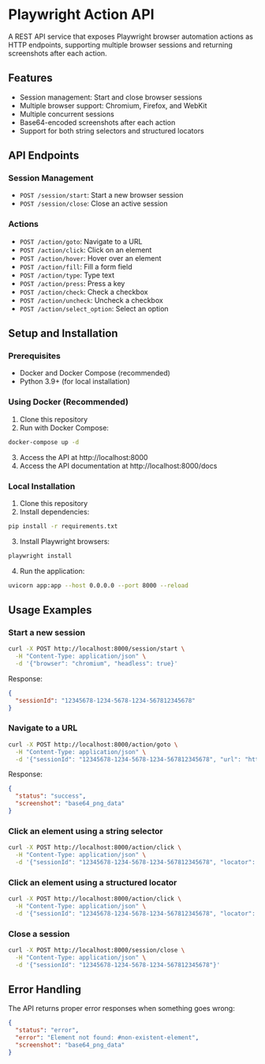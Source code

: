 # Playwright Action API

A REST API service that exposes Playwright browser automation actions as HTTP endpoints, supporting multiple browser sessions and returning screenshots after each action.

## Features

- Session management: Start and close browser sessions
- Multiple browser support: Chromium, Firefox, and WebKit
- Multiple concurrent sessions
- Base64-encoded screenshots after each action
- Support for both string selectors and structured locators

## API Endpoints

### Session Management

- `POST /session/start`: Start a new browser session
- `POST /session/close`: Close an active session

### Actions

- `POST /action/goto`: Navigate to a URL
- `POST /action/click`: Click on an element
- `POST /action/hover`: Hover over an element
- `POST /action/fill`: Fill a form field
- `POST /action/type`: Type text
- `POST /action/press`: Press a key
- `POST /action/check`: Check a checkbox
- `POST /action/uncheck`: Uncheck a checkbox
- `POST /action/select_option`: Select an option

## Setup and Installation

### Prerequisites

- Docker and Docker Compose (recommended)
- Python 3.9+ (for local installation)

### Using Docker (Recommended)

1. Clone this repository
2. Run with Docker Compose:

```bash
docker-compose up -d
```

3. Access the API at http://localhost:8000
4. Access the API documentation at http://localhost:8000/docs

### Local Installation

1. Clone this repository
2. Install dependencies:

```bash
pip install -r requirements.txt
```

3. Install Playwright browsers:

```bash
playwright install
```

4. Run the application:

```bash
uvicorn app:app --host 0.0.0.0 --port 8000 --reload
```

## Usage Examples

### Start a new session

```bash
curl -X POST http://localhost:8000/session/start \
  -H "Content-Type: application/json" \
  -d '{"browser": "chromium", "headless": true}'
```

Response:

```json
{
  "sessionId": "12345678-1234-5678-1234-567812345678"
}
```

### Navigate to a URL

```bash
curl -X POST http://localhost:8000/action/goto \
  -H "Content-Type: application/json" \
  -d '{"sessionId": "12345678-1234-5678-1234-567812345678", "url": "https://example.com"}'
```

Response:

```json
{
  "status": "success",
  "screenshot": "base64_png_data"
}
```

### Click an element using a string selector

```bash
curl -X POST http://localhost:8000/action/click \
  -H "Content-Type: application/json" \
  -d '{"sessionId": "12345678-1234-5678-1234-567812345678", "locator": "#submit-button"}'
```

### Click an element using a structured locator

```bash
curl -X POST http://localhost:8000/action/click \
  -H "Content-Type: application/json" \
  -d '{"sessionId": "12345678-1234-5678-1234-567812345678", "locator": {"role": "button", "name": "Submit"}}'
```

### Close a session

```bash
curl -X POST http://localhost:8000/session/close \
  -H "Content-Type: application/json" \
  -d '{"sessionId": "12345678-1234-5678-1234-567812345678"}'
```

## Error Handling

The API returns proper error responses when something goes wrong:

```json
{
  "status": "error",
  "error": "Element not found: #non-existent-element",
  "screenshot": "base64_png_data"
}
```
